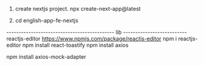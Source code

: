 1. create nextjs project. npx create-next-app@latest

1. cd english-app-fe-nextjs

-------------------------------------------- lib --------------------------
reactjs-editor https://www.npmjs.com/package/reactjs-editor
npm i reactjs-editor
npm install react-toastify
npm install axios

npm install axios-mock-adapter

